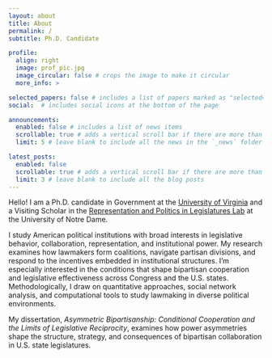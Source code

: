 ```yaml
---
layout: about
title: About
permalink: /
subtitle: Ph.D. Candidate

profile:
  align: right
  image: prof_pic.jpg
  image_circular: false # crops the image to make it circular
  more_info: >

selected_papers: false # includes a list of papers marked as "selected={true}"
social:  # includes social icons at the bottom of the page

announcements:
  enabled: false # includes a list of news items
  scrollable: true # adds a vertical scroll bar if there are more than 3 news items
  limit: 5 # leave blank to include all the news in the `_news` folder

latest_posts:
  enabled: false
  scrollable: true # adds a vertical scroll bar if there are more than 3 new posts items
  limit: 3 # leave blank to include all the blog posts
---
```


Hello! I am a Ph.D. candidate in Government at the <a href="https://politics.virginia.edu" class="theme-link" target="_blank">University of Virginia</a> and a Visiting Scholar in the <a href="https://rooneycenter.nd.edu/research/representation-and-politics-in-legislatures-lab/" class="theme-link" target="_blank">Representation and Politics in Legislatures Lab</a> at the University of Notre Dame.


I study American political institutions with broad interests in legislative behavior, collaboration, representation, and institutional power. My research examines how lawmakers form coalitions, navigate partisan divisions, and respond to the incentives embedded in institutional structures. I’m especially interested in the conditions that shape bipartisan cooperation and legislative effectiveness across Congress and the U.S. states. Methodologically, I draw on quantitative approaches, social network analysis, and computational tools to study lawmaking in diverse political environments.

My dissertation, <em>Asymmetric Bipartisanship: Conditional Cooperation and the Limits of Legislative Reciprocity</em>, examines how power asymmetries shape the structure, strategy, and consequences of bipartisan collaboration in U.S. state legislatures.
